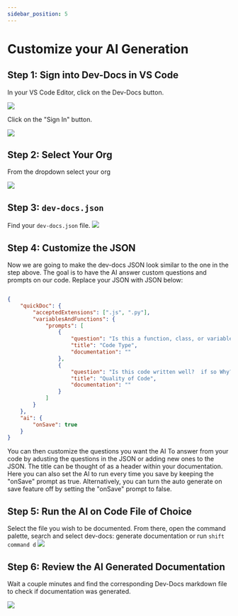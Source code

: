 ```yaml
---
sidebar_position: 5
---
```






# Customize your AI Generation

## Step 1: Sign into Dev-Docs in VS Code

In your VS Code Editor, click on the Dev-Docs button.

![](/img/customize_your_ai_generation/step_1.png)


Click on the "Sign In" button.

![](/img/customize_your_ai_generation/step_2.png)

## Step 2: Select Your Org

From the dropdown select your org

![](/img/create_your_first_codelab_in_your_playgrounds_repo/step_8.png)


## Step 3: `dev-docs.json`

Find your `dev-docs.json` file.
![](/img/customize_your_ai_generation/step_5.png)

## Step 4: Customize the JSON

Now we are going to make  the dev-docs JSON look similar to the one in the step above. The goal is to have the AI answer custom questions and prompts on our code. Replace your JSON with JSON below:

```json

{
    "quickDoc": {
        "acceptedExtensions": [".js", ".py"],
        "variablesAndFunctions": {
            "prompts": [
                {
                    "question": "Is this a function, class, or variable",
                    "title": "Code Type",
                    "documentation": ""
                },
                {
                    "question": "Is this code written well?  if so Why?",
                    "title": "Quality of Code",
                    "documentation": ""
                }
            ]
        }
    },
    "ai": {
        "onSave": true
    }
}

```

You can then customize the questions you want the AI To answer from your code by adusting the questions in the JSON or adding new ones to the JSON. The title can be thought of as a header within your documentation. Here you can also set the AI to run every time you save by keeping the "onSave" prompt as true. Alternatively, you can turn the auto generate on save feature off by setting the "onSave" prompt to false.

## Step 5: Run the AI on Code File of Choice

Select the file you wish to be documented. From there, open the command palette, search and select dev-docs: generate documentation or run <code>shift command d</code>
![](/img/generate_documentation_with_ai/step_5.png)

## Step 6: Review the AI Generated Documentation

Wait a couple minutes and find the corresponding Dev-Docs markdown file to check if documentation was generated.

![](/img/customize_your_ai_generation/step_13.png)


